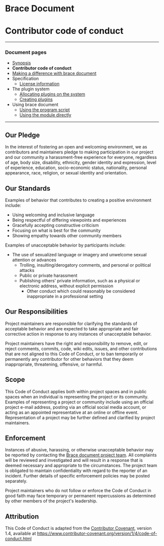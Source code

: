 # Brace Document
# Contributor code of conduct


---
### Document pages
* [Synopsis](https://github.com/restarian/brace_document/blob/master/docs/README.md)
* **Contributor code of conduct**
* [Making a difference with brace document ](https://github.com/restarian/brace_document/blob/master/docs/contributing.md)
* Specification
  * [License information](https://github.com/restarian/brace_document/blob/master/docs/specification/license.md)
* The plugin system
  * [Allocating plugins on the system](https://github.com/restarian/brace_document/blob/master/docs/the_plugin_system/allocating_plugins.md)
  * [Creating plugins](https://github.com/restarian/brace_document/blob/master/docs/the_plugin_system/creating_plugins.md)
* Using brace document
  * [Using the program script](https://github.com/restarian/brace_document/blob/master/docs/using_brace_document/command_line_usage.md)
  * [Using the module directly](https://github.com/restarian/brace_document/blob/master/docs/using_brace_document/module_import_usage.md)

---
## Our Pledge

In the interest of fostering an open and welcoming environment, we as
contributors and maintainers pledge to making participation in our project and
our community a harassment-free experience for everyone, regardless of age, body
size, disability, ethnicity, gender identity and expression, level of experience,
education, socio-economic status, nationality, personal appearance, race,
religion, or sexual identity and orientation.

## Our Standards

Examples of behavior that contributes to creating a positive environment
include:

* Using welcoming and inclusive language
* Being respectful of differing viewpoints and experiences
* Gracefully accepting constructive criticism
* Focusing on what is best for the community
* Showing empathy towards other community members

Examples of unacceptable behavior by participants include:

* The use of sexualized language or imagery and unwelcome sexual attention or
  advances
  * Trolling, insulting/derogatory comments, and personal or political attacks
  * Public or private harassment
  * Publishing others' private information, such as a physical or electronic
    address, without explicit permission
	 * Other conduct which could reasonably be considered inappropriate in a
	   professional setting

## Our Responsibilities

Project maintainers are responsible for clarifying the standards of acceptable
behavior and are expected to take appropriate and fair corrective action in
response to any instances of unacceptable behavior.

Project maintainers have the right and responsibility to remove, edit, or
reject comments, commits, code, wiki edits, issues, and other contributions
that are not aligned to this Code of Conduct, or to ban temporarily or
permanently any contributor for other behaviors that they deem inappropriate,
threatening, offensive, or harmful.

## Scope

This Code of Conduct applies both within project spaces and in public spaces
when an individual is representing the project or its community. Examples of
representing a project or community include using an official project e-mail
address, posting via an official social media account, or acting as an appointed
representative at an online or offline event. Representation of a project may be
further defined and clarified by project maintainers.

## Enforcement

Instances of abusive, harassing, or otherwise unacceptable behavior may be
reported by contacting the [Brace document project team](mailto:robertsteckroth@gmail.com). All complaints 
will be reviewed and investigated and will result in a response that is deemed 
necessary and appropriate to the circumstances. The project team is obligated 
to maintain confidentiality with regard to the reporter of an incident. Further 
details of specific enforcement policies may be posted separately.

Project maintainers who do not follow or enforce the Code of Conduct in good
faith may face temporary or permanent repercussions as determined by other
members of the project's leadership.

## Attribution

This Code of Conduct is adapted from the [Contributor Covenant][homepage], version 1.4,
available at https://www.contributor-covenant.org/version/1/4/code-of-conduct.html

[homepage]: https://www.contributor-covenant.org

